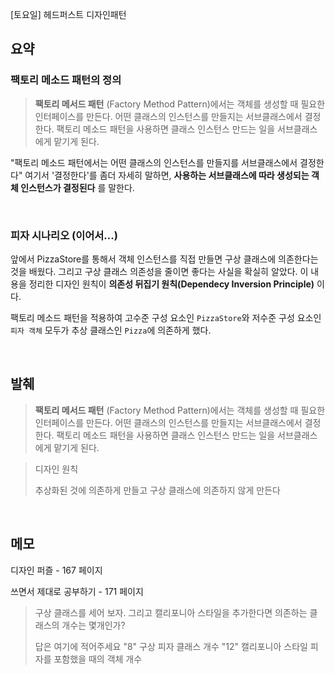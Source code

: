 [토요일] 헤드퍼스트 디자인패턴

## 요약

### 팩토리 메소드 패턴의 정의

> __팩토리 메서드 패턴__ (Factory Method Pattern)에서는 객체를 생성할 때 필요한 인터페이스를 만든다. 어떤 클래스의 인스턴스를 만들지는 서브클래스에서 결정한다. 팩토리 메소드 패턴을 사용하면 클래스 인스턴스 만드는 일을 서브클래스에게 맡기게 된다.

"팩토리 메소드 패턴에서는 어떤 클래스의 인스턴스를 만들지를 서브클래스에서 결정한다" 여기서 '결정한다'를 좀더 자세히 말하면, __사용하는 서브클래스에 따라 생성되는 객체 인스턴스가 결정된다__ 를 말한다.

</br>

### 피자 시나리오 (이어서...)

앞에서 PizzaStore를 통해서 객체 인스턴스를 직접 만들면 구상 클래스에 의존한다는 것을 배웠다.
그리고 구상 클래스 의존성을 줄이면 좋다는 사실을 확실히 알았다. 이 내용을 정리한 디자인 원칙이 __의존성 뒤집기 원칙(Dependecy Inversion Principle)__ 이다.

팩토리 메소드 패턴을 적용하여 고수준 구성 요소인 `PizzaStore`와 저수준 구성 요소인 `피자 객체` 모두가 추상 클래스인 `Pizza`에 의존하게 했다.

</br>

## 발췌

> __팩토리 메서드 패턴__ (Factory Method Pattern)에서는 객체를 생성할 때 필요한 인터페이스를 만든다. 어떤 클래스의 인스턴스를 만들지는 서브클래스에서 결정한다. 팩토리 메소드 패턴을 사용하면 클래스 인스턴스 만드는 일을 서브클래스에게 맡기게 된다.

> 디자인 원칙
>
> 추상화된 것에 의존하게 만들고 구상 클래스에 의존하지 않게 만든다

</br>

## 메모

디자인 퍼즐 - 167 페이지

쓰면서 제대로 공부하기 - 171 페이지

> 구상 클래스를 세어 보자. 그리고 캘리포니아 스타일을 추가한다면 의존하는 클래스의 개수는 몇개인가?
> 
> 답은 여기에 적어주세요 "8" 구상 피자 클래스 개수 "12" 캘리포니아 스타일 피자를 포함했을 때의 객체 개수